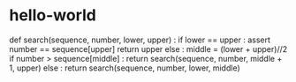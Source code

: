 # hello-world
def search(sequence, number, lower, upper) :
  if lower == upper :
    assert number == sequence[upper]
    return upper
  else :
    middle = (lower + upper)//2
    if number > sequence[middle] :
      return search(sequence, number, middle + 1, upper)
    else :
      return search(sequence, number, lower, middle)
